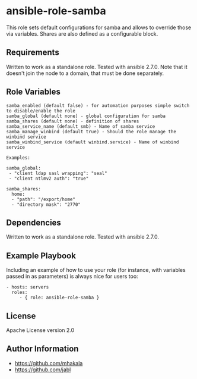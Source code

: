 ansible-role-samba
==================

This role sets default configurations for samba and allows to override those via variables. Shares are also defined 
as a configurable block. 

Requirements
------------

Written to work as a standalone role. Tested with ansible 2.7.0. Note
that it doesn't join the node to a domain, that must be done
separately.

Role Variables
--------------
```
samba_enabled (default false) - for automation purposes simple switch to disable/enable the role
samba_global (default none) - global configuration for samba
samba_shares (default none) - definition of shares
samba_service_name (default smb) - Name of samba service
samba_manage_winbind (default true) - Should the role manage the winbind service
samba_winbind_service (default winbind.service) - Name of winbind service

Examples:

samba_global:
 - "client ldap sasl wrapping": "seal"
 - "client ntlmv2 auth": "true"

samba_shares:
  home:
  - "path": "/export/home"
  - "directory mask": "2770"
```

Dependencies
------------

Written to work as a standalone role. Tested with ansible 2.7.0.

Example Playbook
----------------

Including an example of how to use your role (for instance, with variables passed in as parameters) is always nice for users too:

    - hosts: servers
      roles:
         - { role: ansible-role-samba }

License
-------

Apache License version 2.0

Author Information
------------------

- https://github.com/mhakala
- https://github.com/jabl

